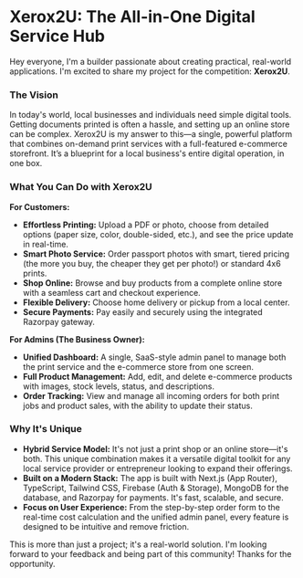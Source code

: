 
# Xerox2U: The All-in-One Digital Service Hub

Hey everyone, I'm a builder passionate about creating practical, real-world applications. I'm excited to share my project for the competition: **Xerox2U**.

### The Vision

In today's world, local businesses and individuals need simple digital tools. Getting documents printed is often a hassle, and setting up an online store can be complex. Xerox2U is my answer to this—a single, powerful platform that combines on-demand print services with a full-featured e-commerce storefront. It’s a blueprint for a local business's entire digital operation, in one box.

### What You Can Do with Xerox2U

**For Customers:**
- **Effortless Printing:** Upload a PDF or photo, choose from detailed options (paper size, color, double-sided, etc.), and see the price update in real-time.
- **Smart Photo Service:** Order passport photos with smart, tiered pricing (the more you buy, the cheaper they get per photo!) or standard 4x6 prints.
- **Shop Online:** Browse and buy products from a complete online store with a seamless cart and checkout experience.
- **Flexible Delivery:** Choose home delivery or pickup from a local center.
- **Secure Payments:** Pay easily and securely using the integrated Razorpay gateway.

**For Admins (The Business Owner):**
- **Unified Dashboard:** A single, SaaS-style admin panel to manage both the print service and the e-commerce store from one screen.
- **Full Product Management:** Add, edit, and delete e-commerce products with images, stock levels, status, and descriptions.
- **Order Tracking:** View and manage all incoming orders for both print jobs and product sales, with the ability to update their status.

### Why It's Unique
- **Hybrid Service Model:** It's not just a print shop or an online store—it's both. This unique combination makes it a versatile digital toolkit for any local service provider or entrepreneur looking to expand their offerings.
- **Built on a Modern Stack:** The app is built with Next.js (App Router), TypeScript, Tailwind CSS, Firebase (Auth & Storage), MongoDB for the database, and Razorpay for payments. It's fast, scalable, and secure.
- **Focus on User Experience:** From the step-by-step order form to the real-time cost calculation and the unified admin panel, every feature is designed to be intuitive and remove friction.

This is more than just a project; it's a real-world solution. I'm looking forward to your feedback and being part of this community! Thanks for the opportunity.
